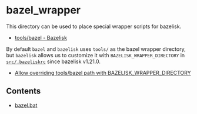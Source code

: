 # bazel_wrapper

This directory can be used to place special wrapper scripts for bazelisk.

*   [tools/bazel - Bazelisk](https://github.com/bazelbuild/bazelisk/blob/master/README.md#toolsbazel)

By default `bazel` and `bazelisk` uses `tools/` as the bazel wrapper directory,
but `bazelisk` allows us to customize it with `BAZELISK_WRAPPER_DIRECTORY` in
[`src/.bazeliskrc`](../../.bazeliskrc) since bazelisk v1.21.0.

*   [Allow overriding tools/bazel path with BAZELISK_WRAPPER_DIRECTORY](https://github.com/bazelbuild/bazelisk/pull/567)

## Contents

*   [bazel.bat](./bazel.bat)
